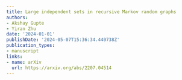 ```yaml
---
title: Large independent sets in recursive Markov random graphs
authors:
- Akshay Gupte
- Yiran Zhu
date: '2024-01-01'
publishDate: '2024-05-07T15:36:34.440738Z'
publication_types:
- manuscript
links:
- name: arXiv
  url: https://arxiv.org/abs/2207.04514
---
```

